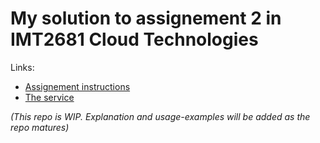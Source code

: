 # My solution to assignement 2 in IMT2681 Cloud Technologies

Links:
* [Assignement instructions](/instructions.md)
* [The service](https://imt2681-assignement-2.herokuapp.com/)

*(This repo is WIP. Explanation and usage-examples will be added as the repo matures)*
